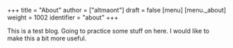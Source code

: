 +++
title = "About"
author = ["altmaont"]
draft = false
[menu]
  [menu._about]
    weight = 1002
    identifier = "about"
+++

This is a test blog. Going to practice some stuff on here. I would like to make this a bit more useful.
